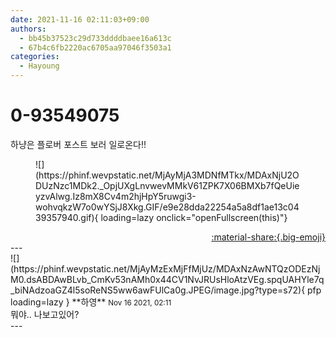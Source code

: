 ```yaml
---
date: 2021-11-16 02:11:03+09:00
authors:
  - bb45b37523c29d733ddddbaee16a613c
  - 67b4c6fb2220ac6705aa97046f3503a1
categories:
  - Hayoung
---
```


# 0-93549075

<div class="post-container" markdown="1">
<div class="content-container md-sidebar__scrollwrap" markdown="1">

하냥은 플로버 포스트 보러 일로온다!!
<figure markdown="1">
![](https://phinf.wevpstatic.net/MjAyMjA3MDNfMTkx/MDAxNjU2ODUzNzc1MDk2._OpjUXgLnvwevMMkV61ZPK7X06BMXb7fQeUieyzvAlwg.Iz8mX8Cv4m2hjHpY5ruwgi3-wohvqkzW7o0wYSjJ8Xkg.GIF/e9e28dda22254a5a8df1ae13c0439357940.gif){ loading=lazy onclick="openFullscreen(this)"}
</figure>


</div>
</div>

<div style="text-align: right;" markdown="1">
<a href="https://weverse.io/fromis9/fanpost/0-93549075" style="text-align: right;">:material-share:{.big-emoji}</a>
</div>
---

<div class="comments-container md-sidebar__scrollwrap" markdown="1">
<div class="comment" markdown="1">
<div class='id-container' markdown="1">
![](https://phinf.wevpstatic.net/MjAyMzExMjFfMjUz/MDAxNzAwNTQzODEzNjM0.dsABDAwBLvb_CmKv53nAMh0x44CV1NvJRUsHloAtzVEg.spqUAHYle7q_biNAdzoaGZ4l5soReNS5ww6awFUlCa0g.JPEG/image.jpg?type=s72){ pfp loading=lazy }
**<span class="artist">하영</span>** <small>Nov 16 2021, 02:11</small><br>
</div>
<div class='comment-body' markdown="1">
뭐야.. 나보고있어?
</div>
</div>
</div>
---

